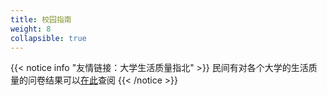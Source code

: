```yaml
---
title: 校园指南
weight: 8
collapsible: true
---
```


{{< notice info "友情链接：大学生活质量指北" >}}
民间有对各个大学的生活质量的问卷结果可以[在此](https://colleges.chat)查阅
{{< /notice >}}
